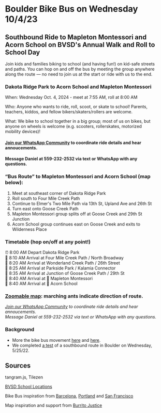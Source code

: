 # Boulder Bike Bus on Wednesday 10/4/23 
## Southbound Ride to Mapleton Montessori and Acorn School on BVSD's Annual Walk and Roll to School Day

Join kids and families biking to school (and having fun!) on kid-safe streets and paths. You can hop on and off the bus by meeting the group anywhere along the route — no need to join us at the start or ride with us to the end. 

<!--- ### Dakota Ridge Park to Acorn School with service to Mapleton Montessori and schools along Elmer's TwoMile and Goose Creeek Paths. --->  
### Dakota Ridge Park to Acorn School and Mapleton Montessori

When: Wednesday Oct. 4, 2024 - meet at 7:55 AM, roll at 8:00 AM

Who: Anyone who wants to ride, roll, scoot, or skate to school! Parents, teachers, kiddos, and fellow bikers/skaters/rollers are welcome.

What: We bike to school together in a big group; most of us on bikes, but anyone on wheels is welcome (e.g. scooters, rollerskates, motorized mobility devices)!

#### [Join our WhatsApp Community](https://chat.whatsapp.com/JwwTZQnzupG5rmS3lVhVQ5) to coordinate ride details and hear annoucements. 
#### Message Daniel at 559-232-2532 via text or WhatsApp with any questions.

### “Bus Route” to Mapleton Montessori and Acorn School (map below):
1. Meet at southeast corner of Dakota Ridge Park
2. Roll south to Four Mile Creek Path
3. Continue to Elmer's Two Mile Path via 13th St, Upland Ave and 26th St
4. Turn east onto Goose Creek Path
5. Mapleton Montessori group splits off at Goose Creek and 29th St Junction
6. Acorn School group continues east on Goose Creek and exits to Wilderness Place


<!--- ### Initial Southbound Crosstown “Bus Route” (map below): --->
<!--- 1. Meet at Parkside Park and 26th Street --->
<!--- 2. Roll south onto Elmer's Two Mile Path --->
<!--- 3. Turn east onto Goose Creek --->
<!--- 4. Turn south onto Foothills Path --->
<!--- 5. Continue south on Bear Creek Trail --->
<!--- 6. Turn west onto Skunk Creek Greenway --->
<!--- 7. Arrive at BCSIS/High Peaks Elementary --->

### Timetable (hop on/off at any point!)

⏰ 8:00 AM Depart Dakota Ridge Park  
🛑 8:10 AM Arrival at Four Mile Creek Path / North Broadway  
🛑 8:20 AM Arrival at Wonderland Creek Path / 26th Street  
🛑 8:25 AM Arrival at Parkside Park / Kalamia Connector  
🛑 8:35 AM Arrival at Junction of Goose Creek Path / 29th St  
🏁 8:40 AM Arrival at 🏫 Mapleton Montessori  
🏁 8:40 AM Arrival at 🏫 Acorn School  
<!--- 🛑 8:35 AM Arrival at Junction of Goose Creek Path / Balsam & Edgewood Connector --->     
<!--- 🛑 8:50 AM Arrival at Junction of Skunk Creek Path / Boulder Creek Path --->  
<!--- 🏁 9:00 AM Arrival at 🏫 BCSIS/High Peaks Elementary  --->

### [Zoomable map](https://sheeter.github.io/boulder_bike_bus/map#14.208333333333334/40.0462/-105.2724): marching ants indicate direction of route.

*[Join our WhatsApp Community](https://chat.whatsapp.com/JwwTZQnzupG5rmS3lVhVQ5) to coordinate ride details and hear annoucements.*  
*Message Daniel at 559-232-2532 via text or WhatsApp with any questions.*

### Background
* More the bike bus movement [here](https://www.bloomberg.com/news/features/2022-02-10/kids-board-bike-trains-from-barcelona-to-san-francisco) and [here](https://www.youtube.com/watch?v=kT_GwQfoomw).  
* We completed [a test](https://twitter.com/BoulderBikeBus/status/1529523741297889280) of a southbound route in Boulder on Wednesday, 5/25/22. 

<!--- ### Additional Schools Served --->
<!--- If parents volunteer to lead, the route can include additional service to the following schools: Snow Lion Preschool, Columbine Elementary, Boulder Bilingual Preschool and Whittier Elementary. --->
 
<!--- "Add to your calendar" --->

<!---[![Twitter URL](https://img.shields.io/twitter/url/https/twitter.com/boulderbikebus.svg?style=social&label=Follow%20%40boulderbikebus)](https://twitter.com/boulderbikebus)--->

<!--- *Questions, suggestions, or press inquiries? Send a Twitter DM.* --->

<!---[![screenshot](https://raw.githubusercontent.com/sheeter/boulder_bike_bus/main/images/2022%200523%20Crosstown.gif)](https://sheeter.github.io/boulder_bike_bus/map#14/40.0332/-105.2629)--->

<!---<iframe src='https://sheeter.github.io/boulder_bike_bus/map#14/40.0332/-105.2629' width='100%' height=‘600'> </iframe>--->

<!--- Please text 559-232-2532 if you're interested in leading a route to your school or have suggestions to make the rides more accessible and inclusive. --->

## Sources

tangram.js, Tilezen

[BVSD School Locations](https://bvsdschools.maps.arcgis.com/apps/webappviewer/index.html?id=9217a1d6a88a4b769c38495617983d9f)

Bike Bus inspiration from [Barcelona](https://twitter.com/bicibuseixample), [Portland](https://www.tiktok.com/@coachbalto?lang=en) and [San Francisco](https://kidsafesf.com/bike-bus)

Map inspiration and support from [Burrito Justice](https://twitter.com/burritojustice)

